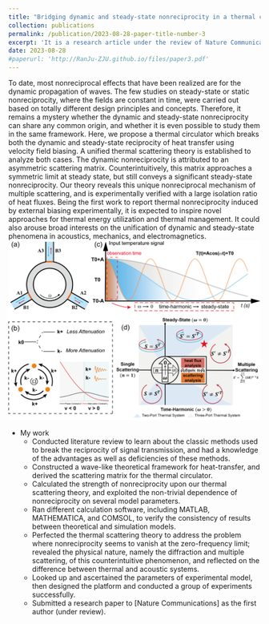 ```yaml
---
title: "Bridging dynamic and steady-state nonreciprocity in a thermal circulator"
collection: publications
permalink: /publication/2023-08-28-paper-title-number-3
excerpt: 'It is a research article under the review of Nature Communications.'
date: 2023-08-28
#paperurl: 'http://RanJu-ZJU.github.io/files/paper3.pdf'
---
```


To date, most nonreciprocal effects that have been realized are for the dynamic propagation of waves. The few studies on steady-state or static nonreciprocity, where the fields are constant in time, were carried out based on totally different design principles and concepts. Therefore, it remains a mystery whether the dynamic and steady-state nonreciprocity can share any common origin, and whether it is even possible to study them in the same framework. Here, we propose a thermal circulator which breaks both the dynamic and steady-state reciprocity of heat transfer using velocity field biasing. A unified thermal scattering theory is established to analyze both cases. The dynamic nonreciprocity is attributed to an asymmetric scattering matrix. Counterintuitively, this matrix approaches a symmetric limit at steady state, but still conveys a significant steady-state nonreciprocity. Our theory reveals this unique nonreciprocal mechanism of multiple scattering, and is experimentally verified with a large isolation ratio of heat fluxes. Being the first work to report thermal nonreciprocity induced by external biasing experimentally, it is expected to inspire novel approaches for thermal energy utilization and thermal management. It could also arouse broad interests on the unification of dynamic and steady-state phenomena in acoustics, mechanics, and electromagnetics.
![Editing a markdown file for a talk](/images/pic3.png)

* My work
  * Conducted literature review to learn about the classic methods used to break the reciprocity of signal transmission, and had a knowledge of the advantages as well as deficiencies of these methods.
  * Constructed a wave-like theoretical framework for heat-transfer, and derived the scattering matrix for the thermal circulator.
  * Calculated the strength of nonreciprocity upon our thermal scattering theory, and exploited the non-trivial dependence of nonreciprocity on several model parameters.
  * Ran different calculation software, including MATLAB, MATHEMATICA, and COMSOL, to verify the consistency of results between theoretical and simulation models.
  * Perfected the thermal scattering theory to address the problem where nonreciprocity seems to vanish at the zero-frequency limit; revealed the physical nature, namely the diffraction and multiple scattering, of this counterintuitive phenomenon, and reflected on the difference between thermal and acoustic systems.
  * Looked up and ascertained the parameters of experimental model, then designed the platform and conducted a group of experiments successfully.
  * Submitted a research paper to [Nature Communications] as the first author (under review).
